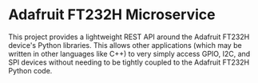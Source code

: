 # Adafruit FT232H Microservice

This project provides a lightweight REST API around the Adafruit FT232H device's Python libraries.
This allows other applications (which may be written in other languages like C++) to very simply
access GPIO, I2C, and SPI devices without needing to be tightly coupled to the Adafruit FT232H
Python code.
